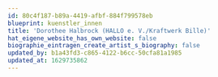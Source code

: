 ```yaml
---
id: 80c4f187-b89a-4419-afbf-884f799578eb
blueprint: kuenstler_innen
title: 'Dorothee Halbrock (HALLO e. V./Kraftwerk Bille)'
hat_eigene_website_has_own_website: false
biographie_eintragen_create_artist_s_biography: false
updated_by: b1a43fd3-c865-4122-b6cc-50cfa81a1985
updated_at: 1629735862
---
```

